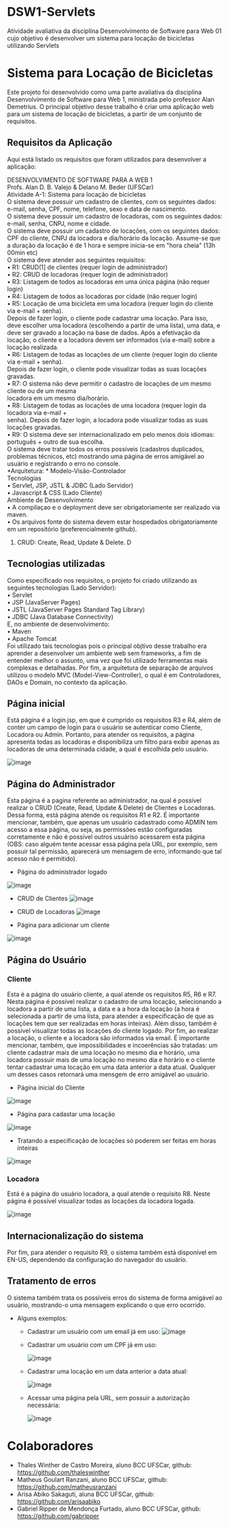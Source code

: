 # DSW1-Servlets
Atividade avaliativa da disciplina Desenvolvimento de Software para Web 01 cujo objetivo é desenvolver um sistema para locação de bicicletas utilizando Servlets

# Sistema para Locação de Bicicletas
Este projeto foi desenvolvido como uma parte avaliativa da disciplina Desenvolvimento de Software para Web 1, ministrada pelo professor Alan Demetrius. O principal objetivo desse trabalho
é criar uma aplicação web para um sistema de locação de bicicletas, a partir de um conjunto de requisitos.

## Requisitos da Aplicação
Aqui está listado os requisitos que foram utilizados para desenvolver a aplicação:

DESENVOLVIMENTO DE SOFTWARE PARA A WEB 1 <br>
Profs. Alan D. B. Valejo & Delano M. Beder (UFSCar) <br>
Atividade A-1: Sistema para locação de bicicletas <br>
O sistema deve possuir um cadastro de clientes, com os seguintes dados: e-mail, senha, CPF, nome, telefone, sexo e data de nascimento. <br>
O sistema deve possuir um cadastro de locadoras, com os seguintes dados: e-mail, senha, CNPJ, nome e cidade. <br>
O sistema deve possuir um cadastro de locações, com os seguintes dados: CPF do cliente, CNPJ da locadora e dia/horário da locação. Assume-se que a duração da locação é de 1 hora e sempre inicia-se em "hora cheia" (13h 00min etc) <br>
O sistema deve atender aos seguintes requisitos: <br>
• R1: CRUD(1] de clientes (requer login de administrador) <br>
• R2: CRUD de locadoras (requer login de administrador) <br>
• R3: Listagem de todos as locadoras em uma única página (não requer login) <br>
• R4: Listagem de todos as locadoras por cidade (não requer login) <br>
• R5: Locação de uma bicicleta em uma locadora (requer login do cliente via e-mail + senha). <br>
Depois de fazer login, o cliente pode cadastrar uma locação. Para isso, deve escolher uma locadora (escolhendo a partir de uma lista), uma data, e deve ser gravado a locação na base de dados. Após a efetivação da locação, o cliente e a locadora devem ser informados (via e-mail) sobre a locação realizada. <br>
• R6: Listagem de todas as locações de um cliente (requer login do cliente via e-mail + senha). <br>
Depois de fazer login, o cliente pode visualizar todas as suas locações gravadas. <br>
• R7: O sistema não deve permitir o cadastro de locações de um mesmo cliente ou de um mesma <br>
locadora em um mesmo dia/horário. <br>
• R8: Listagem de todas as locações de uma locadora (requer login da locadora via e-mail + <br>
senha). Depois de fazer login, a locadora pode visualizar todas as suas locações gravadas. <br>
• R9: O sistema deve ser internacionalizado em pelo menos dois idiomas: português + outro de sua escolha. <br>
O sistema deve tratar todos os erros possíveis (cadastros duplicados, problemas técnicos, etc) mostrando uma página de erros amigável ao usuário e registrando o erro no console. <br>
*Arquitetura: * Modelo-Visão-Controlador <br>
Tecnologias <br>
• Servlet, JSP, JSTL & JDBC (Lado Servidor) <br>
• Javascript & CSS (Lado Cliente) <br>
Ambiente de Desenvolvimento <br>
• A compilaçao e o deployment deve ser obrigatoriamente ser realizado via maven. <br>
• Os arquivos fonte do sistema devem estar hospedados obrigatoriamente em um repositório 
(preferencialmente github). <br>
1. CRUD: Create, Read, Update & Delete. D <br>

## Tecnologias utilizadas
Como especificado nos requisitos, o projeto foi criado utilizando as seguintes tecnologias (Lado Servidor): <br>
• Servlet   <br>
• JSP (JavaServer Pages) <br>
• JSTL (JavaServer Pages Standard Tag Library) <br>
• JDBC (Java Database Connectivity) <br>
E, no ambiente de desenvolvimento: <br>
• Maven <br>
• Apache Tomcat  <br>
Foi utilizado tais tecnologias pois o principal objtivo desse trabalho era aprender a desenvolver um ambiente web sem frameworks, a fim de entender melhor o assunto, uma vez que foi utilizado ferramentas mais complexas e detalhadas.
Por fim, a arquitetura de separação de arquivos utilizou o modelo MVC (Model-View-Controller), o qual é em Controladores, DAOs e Domain, no contexto da aplicação.
## Página inicial
Está página é a login.jsp, em que é cumprido os requisitos R3 e R4, além de conter um campo de login para o usuário se autenticar como Cliente, Locadora ou Admin.
Portanto, para atender os requisitos, a página apresenta todas as locadoras e disponibiliza um filtro para exibir apenas as locadoras de uma determinada cidade, a qual é escolhida pelo usuário.

![image](https://github.com/thaleswinther/DSW1-Servlets/assets/123703093/25daedd3-7275-487e-9f6b-35102982dd6b)



## Página do Administrador
Esta página é a pagina referente ao administrador, na qual é possível realizar o CRUD (Create, Read, Update & Delete) de Clientes e Locadoras. Dessa forma, está página atende os requisitos R1 e R2.
É importante mencionar, também, que apenas um usuário cadastrado como ADMIN tem acesso a essa página, ou seja, as permissões estão configuradas corretamente e não é possível outros usuáriso acessarem esta página (OBS: caso alguém tente acessar essa página pela URL, por exemplo, sem possuir tal permissão, aparecerá um mensagem de erro, informando que tal acesso não é permitido).
* Página do administrador logado
  
![image](https://github.com/thaleswinther/DSW1-Servlets/assets/123703093/97605f89-52ce-4925-be8e-7d23f0a465f2)

* CRUD de Clientes
![image](https://github.com/thaleswinther/DSW1-Servlets/assets/123703093/ef315ed3-bf6f-4779-a874-91839f1e7b24)

* CRUD de Locadoras
![image](https://github.com/thaleswinther/DSW1-Servlets/assets/123703093/030a7aae-51aa-4574-a9bd-afa8ed3dfe49)

* Página para adicionar um cliente
  
![image](https://github.com/thaleswinther/DSW1-Servlets/assets/123703093/7878e3cc-8335-4f9a-a119-0303b0216ef4)





## Página do Usuário
### Cliente
Esta é a página do usuário cliente, a qual atende os requisitos R5, R6 e R7. Nesta página é possível realizar o cadastro de uma locação, selecionando a locadora a partir de uma lista, a data e a a hora da locação (a hora é selecionada a partir de uma lista, para atender a especificação de que as locações tem que ser realizadas em horas inteiras). Além disso, também é possível visualizar todas as locações do cliente logado. Por fim, ao realizar a locação, o cliente e a locadora são informados via email.
É importante mencionar, também, que impossibilidades e incoerências são tratadas: um cliente cadastrar mais de uma locação no mesmo dia e horário, uma locadora possuir mais de uma locação no mesmo dia e horário e o cliente tentar cadastrar uma locação em uma data anterior a data atual. Qualquer um desses casos retornará uma mensgem de erro amigável ao usuário.
* Página inicial do Cliente
  
![image](https://github.com/thaleswinther/DSW1-Servlets/assets/123703093/c208c2e9-3096-4065-bea4-742a2b4e707d)
* Página para cadastar uma locação
 
![image](https://github.com/thaleswinther/DSW1-Servlets/assets/123703093/cd02ee25-cac0-48b0-923a-1baf6292ceae)

* Tratando a especificação de locações só poderem ser feitas em horas inteiras
  
![image](https://github.com/thaleswinther/DSW1-Servlets/assets/123703093/20e42c6b-9d73-4b36-84c0-db9d16bfa82e)

### Locadora
Está é a página do usuário locadora, a qual atende o requisito R8. Neste página é possível visualizar todas as locações da locadora logada.

![image](https://github.com/thaleswinther/DSW1-Servlets/assets/123703093/cae072ea-2194-4efc-937a-c2dcbfbeeebb)


## Internacionalização do sistema
Por fim, para atender o requisito R9, o sistema também está disponível em EN-US, dependendo da configuração do navegador do usuário.

## Tratamento de erros
O sistema também trata os possíveis erros do sistema de forma amigável ao usuário, mostrando-o uma mensagem explicando o que erro ocorrido.
* Alguns exemplos:
  * Cadastrar um usuário com um email já em uso:
    ![image](https://github.com/thaleswinther/DSW1-Servlets/assets/123703093/3cb36feb-f604-4423-a52d-fd75886b2892)

  * Cadastrar um usuário com um CPF já em uso:
    
      ![image](https://github.com/thaleswinther/DSW1-Servlets/assets/123703093/f0e7b287-ab2b-48d9-931d-a609c6b91daf)
  * Cadastrar uma locação em um data anterior a data atual:
    
    ![image](https://github.com/thaleswinther/DSW1-Servlets/assets/123703093/396293bf-5035-44cd-bdda-e953ab0f7c7f)
  * Acessar uma página pela URL, sem possuir a autorização necessária:
    
    ![image](https://github.com/thaleswinther/DSW1-Servlets/assets/123703093/97ff2aa8-f85a-4dee-8224-c9fec3653cd4)


# Colaboradores
* Thales Winther de Castro Moreira, aluno BCC UFSCar, github: https://github.com/thaleswinther
* Matheus Goulart Ranzani, aluno BCC UFSCar, github: https://github.com/matheusranzani 
* Arisa Abiko Sakaguti, aluna BCC UFSCar, github: https://github.com/arisaabiko
* Gabriel Ripper de Mendonça Furtado, aluno BCC UFSCar, github: https://github.com/gabripper







